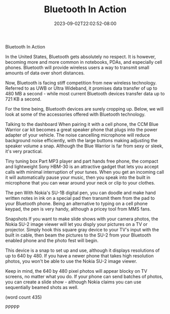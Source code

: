 ﻿---
title: "Bluetooth In Action"
date: 2023-09-02T22:02:52-08:00
description: "Bluetooth Technology Tips for Web Success"
featured_image: "/images/Bluetooth Technology.jpg"
tags: ["Bluetooth Technology"]
---

Bluetooth In Action

In the United States, Bluetooth gets absolutely no
respect.  It is however, becoming more and more
common in notebooks, PDAs, and especially cell
phones.  Bluetooth will provide wireless users a
way to transmit small amounts of data over short
distances.

Now, Bluetooth is facing stiff competition from
new wireless technology.  Referred to as UWB or
Ultra Wideband, it promises data transfer of up 
to 480 MB a second - while most current Bluetooth
devices transfer data up to 721 KB a second.

For the time being, Bluetooth devices are surely
cropping up.  Below, we will look at some of 
the accessories offered with Bluetooth technology.

Talking to the dashboard
When pairing it with a cell phone, the CCM Blue
Warrior car kit becomes a great speaker phone that
plugs into the power adapter of your vehicle.  The
noise cancelling microphone will reduce background
noise efficiently, with the large buttons making 
adjusting the speaker volume a snap.  Although 
the Blue Warrior is far from sexy or sleek, it's 
very practical.

Tiny tuning box
Part MP3 player and part hands free phone, the 
compact and lightweight Sony HBM-30 is an attractive
gadget that lets you accept calls with minimal 
interruption of your tunes.  When you get an incoming
call it will automatically pause your music, then
you speak into the built in microphone that you 
can wear around your neck or clip to your clothes.

The pen
With Nokia's SU-1B digital pen, you can doodle and
make hand written notes in ink on a special pad
then transmit them from the pad to your Bluetooth
phone.  Being an alternative to typing on a cell
phone keypad, the pen is very handy, although a
pricey tool from MMS fans.

Snapshots
If you want to make slide shows with your camera
photos, the Nokia SU-2 image viewer will let you
disply your pictures on a TV or projector.  Simply
hook this square gray device to your TV's input
with the built in cable, then beam the pictures
to the SU-2 from your Bluetooth enabled phone and
the photo fest will begin.

This device is a snap to set up and use, although 
it displays resolutions of up to 640 by 480.  If
you have a newer phone that takes high resolution
photos, you won't be able to use the Nokia SU-2
image viewer.  

Keep in mind, the 640 by 480 pixel photos will
appear blocky on TV screens, no matter what you 
do.  If your phone can send batches of photos, you
can create a slide show - although Nokia claims
you can use sequentially beamed shots as well.

(word count 435)

PPPPP
